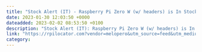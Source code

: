 ```yaml
---
title: "Stock Alert (IT) - Raspberry Pi Zero W (w/ headers) is In Stock at Melopero"
date: 2023-01-30 12:03:50 +0000
dateadded: 2023-02-02 08:53:50 +0100
description: "Stock Alert (IT): Raspberry Pi Zero W (w/ headers) is In Stock at Melopero"
link: "https://rpilocator.com?vendor=melopero&utm_source=feed&utm_medium=rss"
category:
---
```

